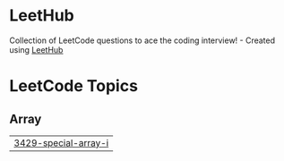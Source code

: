 # LeetHub
Collection of LeetCode questions to ace the coding interview! - Created using [LeetHub](https://github.com/QasimWani/LeetHub)

<!---LeetCode Topics Start-->
# LeetCode Topics
## Array
|  |
| ------- |
| [3429-special-array-i](https://github.com/himanshuranjandixit/LeetCode-Solution/tree/master/3429-special-array-i) |
<!---LeetCode Topics End-->